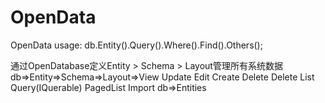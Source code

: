 # OpenData
OpenData
usage: db.Entity<EntityClassName>().Query().Where().Find().Others();

通过OpenDatabase定义Entity > Schema > Layout管理所有系统数据
db=>Entity=>Schema=>Layout=>View
                        Update                       Edit
                        Create                          Delete
                        Delete                          List
                        Query(IQuerable)        PagedList
                        Import
db=>Entities
